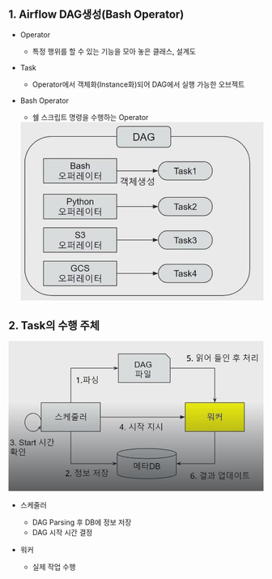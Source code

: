 ## 1. Airflow DAG생성(Bash Operator)

- Operator
    - 특정 행위를 할 수 있는 기능을 모아 놓은 클래스, 설계도

- Task  
    - Operator에서 객체화(Instance화)되어 DAG에서 실행 가능한 오브젝트

- Bash Operator
    - 쉘 스크립트 명령을 수행하는 Operator

    <img src="../../Img/02_오퍼레이터_기본기/Bash_Operator_DAG_만들기_DAG_디렉토리_셋팅_1.jpg">

## 2. Task의 수행 주체

<img src="../../Img/02_오퍼레이터_기본기/Bash_Operator_DAG_만들기_DAG_디렉토리_셋팅_2.jpg">

- 스케줄러
    - DAG Parsing 후 DB에 정보 저장
    - DAG 시작 시간 결정

- 워커
    - 실제 작업 수행